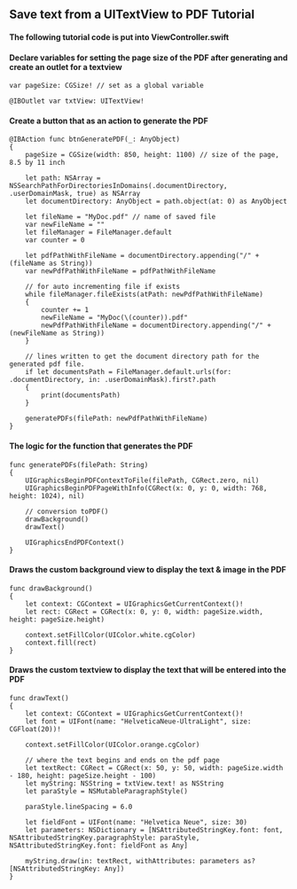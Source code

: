 ## Save text from a UITextView to PDF Tutorial

#### The following tutorial code is put into ViewController.swift

#### Declare variables for setting the page size of the PDF after generating and create an outlet for a textview

```
var pageSize: CGSize! // set as a global variable
```

```
@IBOutlet var txtView: UITextView!
```

#### Create a button that as an action to generate the PDF

```
@IBAction func btnGeneratePDF(_: AnyObject)
{
    pageSize = CGSize(width: 850, height: 1100) // size of the page, 8.5 by 11 inch
    
    let path: NSArray = NSSearchPathForDirectoriesInDomains(.documentDirectory, .userDomainMask, true) as NSArray
    let documentDirectory: AnyObject = path.object(at: 0) as AnyObject
    
    let fileName = "MyDoc.pdf" // name of saved file
    var newFileName = ""
    let fileManager = FileManager.default
    var counter = 0
    
    let pdfPathWithFileName = documentDirectory.appending("/" + (fileName as String))
    var newPdfPathWithFileName = pdfPathWithFileName
    
    // for auto incrementing file if exists
    while fileManager.fileExists(atPath: newPdfPathWithFileName)
    {
        counter += 1
        newFileName = "MyDoc(\(counter)).pdf"
        newPdfPathWithFileName = documentDirectory.appending("/" + (newFileName as String))
    }
    
    // lines written to get the document directory path for the generated pdf file.
    if let documentsPath = FileManager.default.urls(for: .documentDirectory, in: .userDomainMask).first?.path
    {
        print(documentsPath)
    }
    
    generatePDFs(filePath: newPdfPathWithFileName)
}
```

#### The logic for the function that generates the PDF
```
func generatePDFs(filePath: String)
{
    UIGraphicsBeginPDFContextToFile(filePath, CGRect.zero, nil)
    UIGraphicsBeginPDFPageWithInfo(CGRect(x: 0, y: 0, width: 768, height: 1024), nil)
    
    // conversion toPDF()
    drawBackground()
    drawText()
    
    UIGraphicsEndPDFContext()
}
```

#### Draws the custom background view to display the text & image in the PDF
```
func drawBackground()
{
    let context: CGContext = UIGraphicsGetCurrentContext()!
    let rect: CGRect = CGRect(x: 0, y: 0, width: pageSize.width, height: pageSize.height)
    
    context.setFillColor(UIColor.white.cgColor)
    context.fill(rect)
}
```

#### Draws the custom textview to display the text that will be entered into the PDF
```
func drawText()
{
    let context: CGContext = UIGraphicsGetCurrentContext()!
    let font = UIFont(name: "HelveticaNeue-UltraLight", size: CGFloat(20))!
    
    context.setFillColor(UIColor.orange.cgColor)
    
    // where the text begins and ends on the pdf page
    let textRect: CGRect = CGRect(x: 50, y: 50, width: pageSize.width - 180, height: pageSize.height - 100)
    let myString: NSString = txtView.text! as NSString
    let paraStyle = NSMutableParagraphStyle()
    
    paraStyle.lineSpacing = 6.0
    
    let fieldFont = UIFont(name: "Helvetica Neue", size: 30)
    let parameters: NSDictionary = [NSAttributedStringKey.font: font, NSAttributedStringKey.paragraphStyle: paraStyle, NSAttributedStringKey.font: fieldFont as Any]
    
    myString.draw(in: textRect, withAttributes: parameters as? [NSAttributedStringKey: Any])
}
```